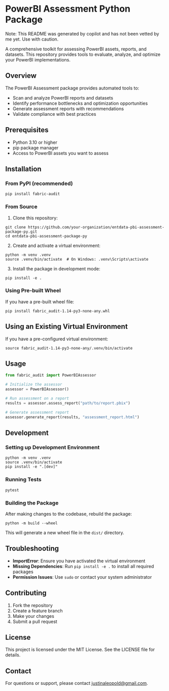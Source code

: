 # PowerBI Assessment Python Package

Note: This README was generated by copilot and has not been vetted by me yet. Use with caution.

A comprehensive toolkit for assessing PowerBI assets, reports, and datasets. This repository provides tools to evaluate, analyze, and optimize your PowerBI implementations.

## Overview

The PowerBI Assessment package provides automated tools to:
- Scan and analyze PowerBI reports and datasets
- Identify performance bottlenecks and optimization opportunities
- Generate assessment reports with recommendations
- Validate compliance with best practices

## Prerequisites

- Python 3.10 or higher
- pip package manager
- Access to PowerBI assets you want to assess

## Installation

### From PyPI (recommended)

```shell
pip install fabric-audit
```

### From Source

1. Clone this repository:
```shell
git clone https://github.com/your-organization/entdata-pbi-assessment-package-py.git
cd entdata-pbi-assessment-package-py
```

2. Create and activate a virtual environment:
```shell
python -m venv .venv
source .venv/bin/activate  # On Windows: .venv\Scripts\activate
```

3. Install the package in development mode:
```shell
pip install -e .
```

### Using Pre-built Wheel

If you have a pre-built wheel file:

```shell
pip install fabric_audit-1.14-py3-none-any.whl
```

## Using an Existing Virtual Environment

If you have a pre-configured virtual environment:

```shell
source fabric_audit-1.14-py3-none-any/.venv/bin/activate
```

## Usage

```python
from fabric_audit import PowerBIAssessor

# Initialize the assessor
assessor = PowerBIAssessor()

# Run assessment on a report
results = assessor.assess_report("path/to/report.pbix")

# Generate assessment report
assessor.generate_report(results, "assessment_report.html")
```

## Development

### Setting up Development Environment

```shell
python -m venv .venv
source .venv/bin/activate
pip install -e ".[dev]"
```

### Running Tests

```shell
pytest
```

### Building the Package

After making changes to the codebase, rebuild the package:

```shell
python -m build --wheel
```

This will generate a new wheel file in the `dist/` directory.

## Troubleshooting

- **ImportError**: Ensure you have activated the virtual environment
- **Missing Dependencies**: Run `pip install -e .` to install all required packages
- **Permission Issues**: Use `sudo` or contact your system administrator

## Contributing

1. Fork the repository
2. Create a feature branch
3. Make your changes
4. Submit a pull request

## License

This project is licensed under the MIT License. See the LICENSE file for details.

## Contact

For questions or support, please contact justinaleopold@gmail.com.